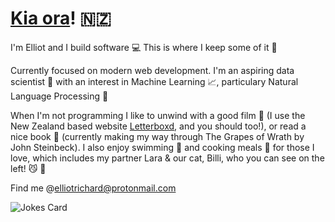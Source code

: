 # [Kia ora](https://www.newzealand.com/int/feature/the-meaning-of-kia-ora/)! :new_zealand:
I'm Elliot and I build software :computer:  This is where I keep some of it :orange_book:

Currently focused on modern web development.
I'm an aspiring data scientist :thinking: with an interest in Machine Learning :chart_with_upwards_trend:, particulary Natural Language Processing :speak_no_evil:

When I'm not programming I like to unwind with a good film :vhs: (I use the New Zealand based website [Letterboxd](https://letterboxd.com), and you should too!), or read a nice book :book: (currently making my way through The Grapes of Wrath by John Steinbeck). I also enjoy swimming :ocean: and cooking meals :pizza: for those I love, which includes my partner Lara & our cat, Billi, who you can see on the left! :smirk_cat: :paw_prints:

Find me @[elliotrichard@protonmail.com](mailto:elliotrichard@protonmail.com)

![Jokes Card](https://readme-jokes-ochre.vercel.app/api)
